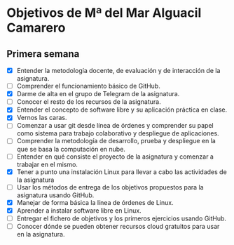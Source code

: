 # Objetivos de Mª del Mar Alguacil Camarero
## Primera semana

- [x] Entender la metodología docente, de evaluación y de interacción de la asignatura.
- [ ] Comprender el funcionamiento básico de GitHub.
- [x] Darme de alta en el grupo de Telegram de la asignatura.
- [ ] Conocer el resto de los recursos de la asignatura.
- [x] Entender el concepto de software libre y su aplicación práctica en clase.
- [x] Vernos las caras.
- [ ] Comenzar a usar git desde línea de órdenes y comprender su papel como sistema para trabajo colaborativo y despliegue de aplicaciones.
- [ ] Comprender la metodología de desarrollo, prueba y despliegue en la que se basa la computación en nube.
- [ ] Entender en qué consiste el proyecto de la asignatura y comenzar a trabajar en el mismo.
- [x] Tener a punto una instalación Linux para llevar a cabo las actividades de la asignatura
- [ ] Usar los métodos de entrega de los objetivos propuestos para la asignatura usando GitHub.
- [x] Manejar de forma básica la línea de órdenes de Linux.
- [x] Aprender a instalar software libre en Linux.
- [ ] Entregar el fichero de objetivos y los primeros ejercicios usando GitHub.
- [ ] Conocer dónde se pueden obtener recursos cloud gratuitos para usar en la asignatura.
